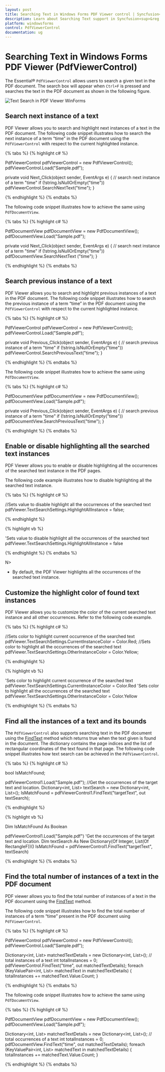 ```yaml
---
layout: post
title: Searching Text in Windows Forms PDF Viewer control | Syncfusion<sup>&reg;</sup>;
description: Learn about Searching Text support in Syncfusion<sup>&reg;</sup>; Windows Forms PDF Viewer (PdfViewerControl) control and more details.
platform: windowsforms
control: PdfViewerControl
documentation: ug
---
```


# Searching Text in Windows Forms PDF Viewer (PdfViewerControl)

The Essential&reg; `PdfViewerControl` allows users to search a given text in the PDF document. The search box will appear when `Ctrl+F` is pressed and searches the text in the PDF document as shown in the following figure.

![Text Search in PDF Viewer WinForms](Working-with-PDF-Viewer_images/Working-with-PDF-Viewer_img2.png)

## Search next instance of a text

PDF Viewer allows you to search and highlight next instances of a text in the PDF document. The following code snippet illustrates how to search the next instance of a term “time” in the PDF document using the `PdfViewerControl` with respect to the current highlighted instance.

{% tabs %}
{% highlight c# %}

PdfViewerControl pdfViewerControl = new PdfViewerControl();
pdfViewerControl.Load("Sample.pdf");

private void Next_Click(object sender, EventArgs e)
{
    // search next instance of a term "time"
    if (!string.IsNullOrEmpty("time"))
        pdfViewerControl.SearchNextText("time");
}

{% endhighlight %}
{% endtabs %}

The following code snippet illustrates how to achieve the same using `PdfDocumentView`.

{% tabs %}
{% highlight c# %}

PdfDocumentView pdfDocumentView = new PdfDocumentView();
pdfDocumentView.Load("Sample.pdf");

private void Next_Click(object sender, EventArgs e)
{
    // search next instance of a term "time"
    if (!string.IsNullOrEmpty("time"))
        pdfDocumentView.SearchNextText ("time");
}

{% endhighlight %}
{% endtabs %}

## Search previous instance of a text

PDF Viewer allows you to search and highlight previous instances of a text in the PDF document. The following code snippet illustrates how to search the previous instance of a term “time” in the PDF document using the `PdfViewerControl` with respect to the current highlighted instance.

{% tabs %}
{% highlight c# %}

PdfViewerControl pdfViewerControl = new PdfViewerControl();
pdfViewerControl.Load("Sample.pdf");

private void Previous_Click(object sender, EventArgs e)
{
    // search previous instance of a term "time"
    if (!string.IsNullOrEmpty("time"))
        pdfViewerControl.SearchPreviousText("time");
}

{% endhighlight %}
{% endtabs %}

The following code snippet illustrates how to achieve the same using `PdfDocumentView`.

{% tabs %}
{% highlight c# %}

PdfDocumentView pdfDocumentView = new PdfDocumentView();
pdfDocumentView.Load("Sample.pdf");

private void Previous_Click(object sender, EventArgs e)
{
    // search previous instance of a term "time"
    if (!string.IsNullOrEmpty("time"))
        pdfDocumentView.SearchPreviousText("time");
}

{% endhighlight %}
{% endtabs %}

## Enable or disable highlighting all the searched text instances

PDF Viewer allows you to enable or disable highlighting all the occurrences of the searched text instance in the PDF pages. 

The following code example illustrates how to disable highlighting all the searched text instance.

{% tabs %}
{% highlight c# %}

//Sets value to disable highlight all the occurrences of the searched text
pdfViewer.TextSearchSettings.HighlightAllInstance = false;

{% endhighlight %}

{% highlight vb %}

'Sets value to disable highlight all the occurrences of the searched text
pdfViewer.TextSearchSettings.HighlightAllInstance = false

{% endhighlight %}
{% endtabs %}

N>
* By default, the PDF Viewer highlights all the occurrences of the searched text instance.

## Customize the highlight color of found text instances

PDF Viewer allows you to customize the color of the current searched text instance and all other occurrences. Refer to the following code example.

{% tabs %}
{% highlight c# %}

//Sets color to highlight current occurrence of the searched text
pdfViewer.TextSearchSettings.CurrentInstanceColor = Color.Red;
//Sets color to highlight all the occurrences of the searched text
pdfViewer.TextSearchSettings.OtherInstanceColor = Color.Yellow;


{% endhighlight %}

{% highlight vb %}

'Sets color to highlight current occurrence of the searched text
pdfViewer.TextSearchSettings.CurrentInstanceColor = Color.Red
'Sets color to highlight all the occurrences of the searched text
pdfViewer.TextSearchSettings.OtherInstanceColor = Color.Yellow

{% endhighlight %}
{% endtabs %}

## Find all the instances of a text and its bounds

The `PdfViewerControl` also supports searching text in the PDF document using the [FindText](https://help.syncfusion.com/cr/windowsforms/Syncfusion.Windows.Forms.PdfViewer.PdfViewerControl.html#Syncfusion_Windows_Forms_PdfViewer_PdfViewerControl_FindText_System_String_System_Collections_Generic_Dictionary_System_Int32_System_Collections_Generic_List_System_Drawing_RectangleF____) method which returns true when the text given is found in the document. The dictionary contains the page indices and the list of rectangular coordinates of the text found in that page. The following code snippet illustrates how text search can be achieved in the `PdfViewerControl`.

{% tabs %}
{% highlight c# %}

bool IsMatchFound;

pdfViewerControl1.Load("Sample.pdf");
//Get the occurrences of the target text and location.
Dictionary<int, List<RectangleF>> 
textSearch = new Dictionary<int, List<RectangleF>>();
IsMatchFound = pdfViewerControl1.FindText("targetText", out textSearch);

{% endhighlight %}

{% highlight vb %}

Dim IsMatchFound As Boolean

pdfViewerControl1.Load("Sample.pdf")
'Get the occurrences of the target text and location.
Dim textSearch As New Dictionary(Of Integer, List(Of RectangleF))()
IsMatchFound = pdfViewerControl1.FindText("targetText", textSearch)

{% endhighlight %}
{% endtabs %}

## Find the total number of instances of a text in the PDF document

PDF viewer allows you to find the total number of instances of a text in the PDF document using the [FindText](https://help.syncfusion.com/cr/windowsforms/Syncfusion.Windows.Forms.PdfViewer.PdfViewerControl.html#Syncfusion_Windows_Forms_PdfViewer_PdfViewerControl_FindText_System_String_System_Collections_Generic_Dictionary_System_Int32_System_Collections_Generic_List_System_Drawing_RectangleF____) method.

The following code snippet illustrates how to find the total number of instances of a term “time” present in the PDF document using `PdfViewerControl`.

{% tabs %}
{% highlight c# %}

PdfViewerControl pdfViewerControl = new PdfViewerControl();
pdfViewerControl.Load("Sample.pdf");

Dictionary<int, List<RectangleF>> matchedTextDetails = new Dictionary<int, List<RectangleF>>();
// total instances of a text
int totalInstances = 0;
pdfViewerControl.FindText("time", out matchedTextDetails);
foreach (KeyValuePair<int, List<RectangleF>> matchedText in matchedTextDetails)
{
    totalInstances += matchedText.Value.Count;
}

{% endhighlight %}
{% endtabs %}

The following code snippet illustrates how to achieve the same using `PdfDocumentView`.

{% tabs %}
{% highlight c# %}

PdfDocumentView pdfDocumentView = new PdfDocumentView();
pdfDocumentView.Load("Sample.pdf");

Dictionary<int, List<RectangleF>> matchedTextDetails = new Dictionary<int, List<RectangleF>>();
// total occurrences of a text
int totalInstances = 0;
pdfDocumentView.FindText("time", out matchedTextDetails);
foreach (KeyValuePair<int, List<RectangleF>> matchedText in matchedTextDetails)
{
    totalInstances += matchedText.Value.Count;
}

{% endhighlight %}
{% endtabs %}
